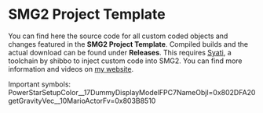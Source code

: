 # SMG2 Project Template
You can find here the source code for all custom coded objects and changes featured in the **SMG2 Project Template**. Compiled builds and the actual download can be found under **Releases**. This requires [Syati](https://github.com/shibbo/Syati), a toolchain by shibbo to inject custom code into SMG2.
You can find more information and videos on [my website](https://aurumsmods.com/#project-template).

Important symbols:
PowerStarSetupColor__17DummyDisplayModelFPC7NameObjl=0x802DFA20
getGravityVec__10MarioActorFv=0x803B8510
